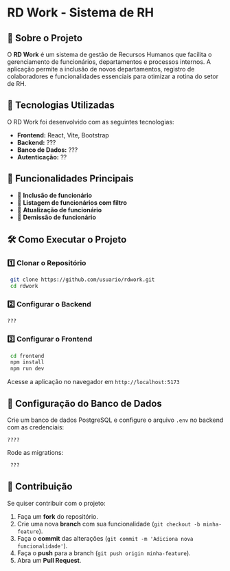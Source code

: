 # RD Work - Sistema de RH

## 📌 Sobre o Projeto
O **RD Work** é um sistema de gestão de Recursos Humanos que facilita o gerenciamento de funcionários, departamentos e processos internos. A aplicação permite a inclusão de novos departamentos, registro de colaboradores e funcionalidades essenciais para otimizar a rotina do setor de RH.

## 🚀 Tecnologias Utilizadas
O RD Work foi desenvolvido com as seguintes tecnologias:
- **Frontend:** React, Vite, Bootstrap
- **Backend:** ???
- **Banco de Dados:** ???
- **Autenticação:** ??

## 🎯 Funcionalidades Principais
- 📌 **Inclusão de funcionário**
- 📌 **Listagem de funcionários com filtro**
- 📌 **Atualização de funcionário**
- 📌 **Demissão de funcionário**

## 🛠️ Como Executar o Projeto
### **1️⃣ Clonar o Repositório**
```sh
 git clone https://github.com/usuario/rdwork.git
 cd rdwork
```

### **2️⃣ Configurar o Backend**
```sh
???
```

### **3️⃣ Configurar o Frontend**
```sh
 cd frontend
 npm install
 npm run dev
```
Acesse a aplicação no navegador em `http://localhost:5173`

## 🔑 Configuração do Banco de Dados
Crie um banco de dados PostgreSQL e configure o arquivo `.env` no backend com as credenciais:
```
????
```
Rode as migrations:
```sh
 ???
```

## 📢 Contribuição
Se quiser contribuir com o projeto:
1. Faça um **fork** do repositório.
2. Crie uma nova **branch** com sua funcionalidade (`git checkout -b minha-feature`).
3. Faça o **commit** das alterações (`git commit -m 'Adiciona nova funcionalidade'`).
4. Faça o **push** para a branch (`git push origin minha-feature`).
5. Abra um **Pull Request**.




